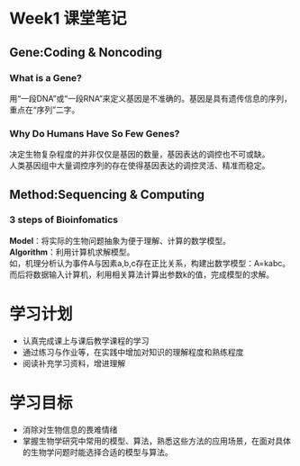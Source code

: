 # Week1 课堂笔记

## Gene:Coding & Noncoding
### What is a Gene?
用“一段DNA”或“一段RNA”来定义基因是不准确的。基因是具有遗传信息的序列，重点在“序列”二字。
### Why Do Humans Have So Few Genes?
决定生物复杂程度的并非仅仅是基因的数量，基因表达的调控也不可或缺。\
人类基因组中大量调控序列的存在使得基因表达的调控灵活、精准而稳定。

## Method:Sequencing &  Computing
### 3 steps of Bioinfomatics
**Model**：将实际的生物问题抽象为便于理解、计算的数学模型。\
**Algorithm**：利用计算机求解模型。\
如，机理分析认为事件A与因素a,b,c存在正比关系，构建出数学模型：A=kabc。\
而后将数据输入计算机，利用相关算法计算出参数k的值，完成模型的求解。

# 学习计划
+ 认真完成课上与课后教学课程的学习
+ 通过练习与作业等，在实践中增加对知识的理解程度和熟练程度
+ 阅读补充学习资料，增进理解

# 学习目标
+ 消除对生物信息的畏难情绪
+ 掌握生物学研究中常用的模型、算法，熟悉这些方法的应用场景，在面对具体的生物学问题时能选择合适的模型与算法。


